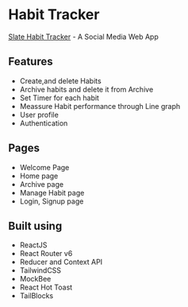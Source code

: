 # Habit Tracker

[Slate Habit Tracker](https://slate-habit-tracker.netlify.app/) - A Social Media Web App

## Features

- Create,and delete Habits
- Archive habits and delete it from Archive
- Set Timer for each habit 
- Meassure Habit performance through Line graph
- User profile
- Authentication

## Pages

- Welcome Page
- Home page
- Archive page
- Manage Habit page
- Login, Signup page

## Built using

- ReactJS
- React Router v6
- Reducer and Context API
- TailwindCSS
- MockBee
- React Hot Toast
- TailBlocks
